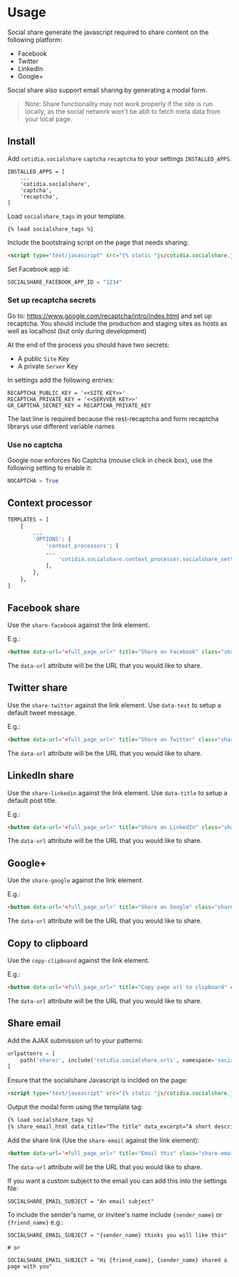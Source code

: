 Usage
=====

Social share generate the javascript required to share content on the following platform:

- Facebook
- Twitter
- LinkedIn
- Google+

Social share also support email sharing by generating a modal form.

> Note: Share functionality may not work properly if the site is run locally, as the social network won't be ablt to fetch meta data from your local page.


## Install

Add `cotidia.socialshare` `captcha` `recaptcha` to your settings `INSTALLED_APPS`.

```
INSTALLED_APPS = [
    ...
    'cotidia.socialshare',
    'captcha',
    'recaptcha',
]

```

Load `socialshare_tags` in your template.

```
{% load socialshare_tags %}
```

Include the bootstraing script on the page that needs sharing:

```html
<script type="text/javascript" src="{% static "js/cotidia.socialshare.js" %}"></script>
```

Set Facebook app id:

```python
SOCIALSHARE_FACEBOOK_APP_ID = "1234"
```

### Set up recaptcha secrets

Go to: https://www.google.com/recaptcha/intro/index.html and set up recaptcha. You should include the production and staging sites as hosts as well as localhost (but only during development)

At the end of the process you should have two secrets:
 * A public `Site` Key
 * A private `Server` Key

In settings add the following entries:

```
RECAPTCHA_PUBLIC_KEY = '<<SITE KEY>>'
RECAPTCHA_PRIVATE_KEY = '<<SERVVER KEY>>'
GR_CAPTCHA_SECRET_KEY = RECAPTCHA_PRIVATE_KEY
```
The last line is required because the rest-recaptcha and form recaptcha librarys use different variable names

### Use no captcha

Google now enforces No Captcha (mouse click in check box), use the following setting to enable it:

```python
NOCAPTCHA = True
```

## Context processor

```python
TEMPLATES = [
    {
        ...
        'OPTIONS': {
            'context_processors': [
            ...
                'cotidia.socialshare.context_processor.socialshare_settings',
            ],
        },
    },
]
```

## Facebook share

Use the `share-facebook` against the link element.

E.g.:

```html
<button data-url="<full_page_url>" title="Share on Facebook" class="share-facebook">Share on Facebook</button>
```

The `data-url` attribute will be the URL that you would like to share.


## Twitter share

Use the `share-twitter` against the link element. Use `data-text` to setup a default tweet message.

E.g.:

```html
<button data-url="<full_page_url>" title="Share on Twitter" class="share-twitter" data-text="Best page ever">Share on Twitter</button>
```

The `data-url` attribute will be the URL that you would like to share.

## LinkedIn share

Use the `share-linkedin` against the link element. Use `data-title` to setup a default post title.

E.g.:

```html
<button data-url="<full_page_url>" title="Share on LinkedIn" class="share-linkedin" data-title="Best page ever">Share on LinkedIn</button>
```

The `data-url` attribute will be the URL that you would like to share.

## Google+

Use the `share-google` against the link element.

E.g.:

```html
<button data-url="<full_page_url>" title="Share on Google" class="share-google">Share on Google</button>
```

The `data-url` attribute will be the URL that you would like to share.


## Copy to clipboard

Use the `copy-clipboard` against the link element.

E.g.:

```html
<button data-url="<full_page_url>" title="Copy page url to clipboard" class="copy-clipboard">Copy to clipboard</button>
```

The `data-url` attribute will be the URL that you would like to share.


## Share email

Add the AJAX submission url to your patterns:

```python
urlpattenrs = [
    path('share/', include('cotidia.socialshare.urls', namespace='socialshare-api')),
]
```

Ensure that the socialshare Javascript is inclded on the page:

```html
<script type="text/javascript" src="{% static "js/cotidia.socialshare.js" %}"></script>
```

Output the modal form using the template tag:

```html
{% load socialshare_tags %}
{% share_email_html data_title="The title" data_excerpt="A short description" data_image="An image url" data_action_btn="Text in the email link" %}
```

Add the share link (Use the `share-email` against the link element):

```html
<button data-url="<full_page_url>" title="Email this" class="share-email">Share</button>
```

The `data-url` attribute will be the URL that you would like to share.

If you want a custom subject to the email you can add this into the settings file:

```
SOCIALSHARE_EMAIL_SUBJECT = "An email subject"
```

To include the sender's name, or invitee's name include `{sender_name}` or `{friend_name}` e.g.:

```
SOCIALSHARE_EMAIL_SUBJECT = "{sender_name} thinks you will like this"

# or

SOCIALSHARE_EMAIL_SUBJECT = "Hi {friend_name}, {sender_name} shared a page with you"
```
